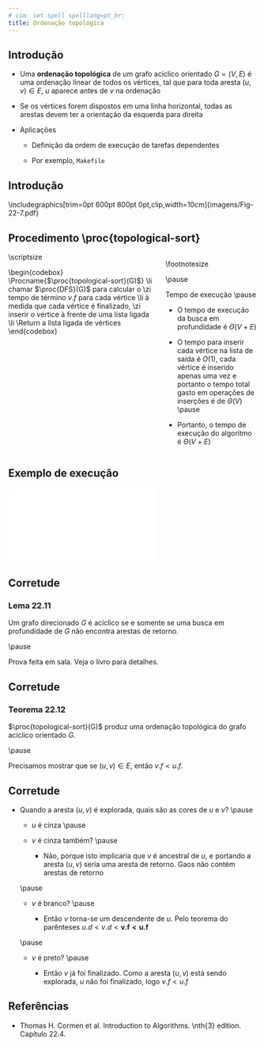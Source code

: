 ```yaml
---
# vim: set spell spelllang=pt_br:
title: Ordenação topológica
---
```


## Introdução

- Uma **ordenação topológica** de um grafo acíclico orientado $G = (V, E)$
  é uma ordenação linear de todos os vértices, tal que para toda aresta $(u, v)
  \in E$, $u$ aparece antes de $v$ na ordenação

- Se os vértices forem dispostos em uma linha horizontal, todas as arestas
  devem ter a orientação da esquerda para direita

- Aplicações

    - Definição da ordem de execução de tarefas dependentes

    - Por exemplo, `Makefile`


## Introdução

\includegraphics[trim=0pt 600pt 800pt 0pt,clip,width=10cm]{imagens/Fig-22-7.pdf}


## Procedimento \proc{topological-sort}

<div class="columns">
<div class="column" width="45%">
\scriptsize

\begin{codebox}
  \Procname{$\proc{topological-sort}(G)$}
  \li chamar $\proc{DFS}(G)$ para calcular o
  \zi     tempo de término $v.f$ para cada vértice
  \li à medida que cada vértice é finalizado,
  \zi     inserir o vértice à frente de uma lista ligada
  \li \Return a lista ligada de vértices
\end{codebox}

</div>

<div class="column" width="55%">

\footnotesize

\pause

Tempo de execução \pause

- O tempo de execução da busca em profundidade é $\Theta(V + E)$

- O tempo para inserir cada vértice na lista de saída é $O(1)$, cada vértice
  é inserido apenas uma vez e portanto o tempo total gasto em operações de
  inserções é de $\Theta(V)$ \pause

- Portanto, o tempo de execução do algoritmo é $\Theta(V + E)$

</div>
</div>


## Exemplo de execução

![](imagens/Fig-22-7.pdf)


## Corretude

### Lema 22.11

Um grafo direcionado $G$ é acíclico se e somente se uma busca em profundidade
de $G$ não encontra arestas de retorno.

\pause

Prova feita em sala. Veja o livro para detalhes.


## Corretude

### Teorema 22.12

$\proc{topological-sort}(G)$ produz uma ordenação topológica do grafo acíclico
orientado $G$.

\pause

Precisamos mostrar que se $(u, v) \in E$, então $v.f < u.f$.


## Corretude

- Quando a aresta $(u, v)$ é explorada, quais são as cores de $u$ e $v$? \pause

    - $u$ é cinza \pause

    - $v$ é cinza também? \pause

        - Não, porque isto implicaria que $v$ é ancestral de $u$, e portando a
          aresta $(u, v)$ seria uma aresta de retorno. Gaos não contém arestas
          de retorno

    \pause

    - $v$ é branco? \pause

        - Então $v$ torna-se um descendente de $u$. Pelo teorema do parênteses
          $u.d < v.d < \mathbf{v.f < u.f}$

    \pause

    - $v$ é preto? \pause

        - Então $v$ já foi finalizado. Como a aresta $(u, v)$ está sendo
          explorada, $u$ não foi finalizado, logo $v.f < u.f$


## Referências

- Thomas H. Cormen et al. Introduction to Algorithms. \nth{3} edition. Capítulo 22.4.
